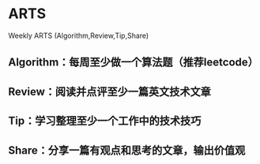 # ARTS
Weekly ARTS (Algorithm,Review,Tip,Share)  
  
  ## Algorithm：每周至少做一个算法题（推荐leetcode）
  ## Review：阅读并点评至少一篇英文技术文章
  ## Tip：学习整理至少一个工作中的技术技巧
  ## Share：分享一篇有观点和思考的文章，输出价值观
